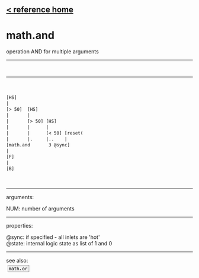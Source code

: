 [< reference home](ceammc_lib.html)
---

# math.and


operation AND for multiple arguments

---

<br>


---


```


[HS]
|
[> 50]  [HS]
|       |
|       [> 50] [HS]
|       |      |
|       |      [< 50] [reset(
|       |.     |..    |
[math.and       3 @sync]
|
[F]
|
[B]

            
```

---
arguments:

NUM: number of
            arguments<br>

---
properties:

@sync: if specified - all inlets are
            &#39;hot&#39;<br>
@state: internal logic
            state as list of 1 and 0<br>

---
see also:<br>
[![math.or](img/object_math.or.png)](math.or.html)
